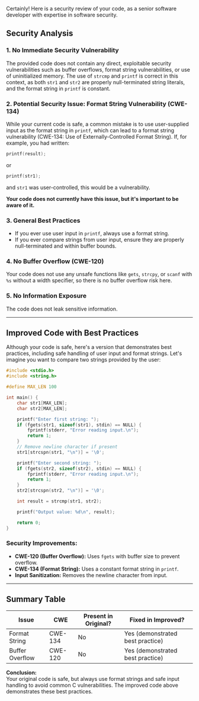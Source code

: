 Certainly! Here is a security review of your code, as a senior software developer with expertise in software security.

## Security Analysis

### 1. **No Immediate Security Vulnerability**
The provided code does not contain any direct, exploitable security vulnerabilities such as buffer overflows, format string vulnerabilities, or use of uninitialized memory. The use of `strcmp` and `printf` is correct in this context, as both `str1` and `str2` are properly null-terminated string literals, and the format string in `printf` is constant.

### 2. **Potential Security Issue: Format String Vulnerability (CWE-134)**
While your current code is safe, a common mistake is to use user-supplied input as the format string in `printf`, which can lead to a format string vulnerability (CWE-134: Use of Externally-Controlled Format String). If, for example, you had written:
```c
printf(result);
```
or
```c
printf(str1);
```
and `str1` was user-controlled, this would be a vulnerability.

**Your code does not currently have this issue, but it's important to be aware of it.**

### 3. **General Best Practices**
- If you ever use user input in `printf`, always use a format string.
- If you ever compare strings from user input, ensure they are properly null-terminated and within buffer bounds.

### 4. **No Buffer Overflow (CWE-120)**
Your code does not use any unsafe functions like `gets`, `strcpy`, or `scanf` with `%s` without a width specifier, so there is no buffer overflow risk here.

### 5. **No Information Exposure**
The code does not leak sensitive information.

---

## Improved Code with Best Practices

Although your code is safe, here's a version that demonstrates best practices, including safe handling of user input and format strings. Let's imagine you want to compare two strings provided by the user:

```c
#include <stdio.h>
#include <string.h>

#define MAX_LEN 100

int main() {
    char str1[MAX_LEN];
    char str2[MAX_LEN];

    printf("Enter first string: ");
    if (fgets(str1, sizeof(str1), stdin) == NULL) {
        fprintf(stderr, "Error reading input.\n");
        return 1;
    }
    // Remove newline character if present
    str1[strcspn(str1, "\n")] = '\0';

    printf("Enter second string: ");
    if (fgets(str2, sizeof(str2), stdin) == NULL) {
        fprintf(stderr, "Error reading input.\n");
        return 1;
    }
    str2[strcspn(str2, "\n")] = '\0';

    int result = strcmp(str1, str2);

    printf("Output value: %d\n", result);

    return 0;
}
```

### Security Improvements:
- **CWE-120 (Buffer Overflow):** Uses `fgets` with buffer size to prevent overflow.
- **CWE-134 (Format String):** Uses a constant format string in `printf`.
- **Input Sanitization:** Removes the newline character from input.

---

## Summary Table

| Issue | CWE | Present in Original? | Fixed in Improved? |
|-------|-----|---------------------|--------------------|
| Format String | CWE-134 | No | Yes (demonstrated best practice) |
| Buffer Overflow | CWE-120 | No | Yes (demonstrated best practice) |

**Conclusion:**  
Your original code is safe, but always use format strings and safe input handling to avoid common C vulnerabilities. The improved code above demonstrates these best practices.